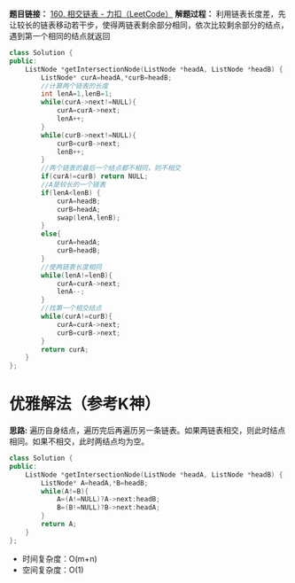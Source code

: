 **题目链接：** [160. 相交链表 - 力扣（LeetCode）](https://leetcode.cn/problems/intersection-of-two-linked-lists/description/?envType=study-plan-v2&envId=top-100-liked)
**解题过程：** 利用链表长度差，先让较长的链表移动若干步，使得两链表剩余部分相同，依次比较剩余部分的结点，遇到第一个相同的结点就返回
```cpp
class Solution {
public:
    ListNode *getIntersectionNode(ListNode *headA, ListNode *headB) {
        ListNode* curA=headA,*curB=headB;
        //计算两个链表的长度
        int lenA=1,lenB=1;
        while(curA->next!=NULL){
            curA=curA->next;
            lenA++;
        }
        while(curB->next!=NULL){
            curB=curB->next;
            lenB++;
        }
        //两个链表的最后一个结点都不相同，则不相交
        if(curA!=curB) return NULL;
        //A是较长的一个链表
        if(lenA<lenB) {
            curA=headB;
            curB=headA;
            swap(lenA,lenB);
        }
        else{
            curA=headA;
            curB=headB;
        }
        //使两链表长度相同
        while(lenA!=lenB){
            curA=curA->next;
            lenA--;
        }
        //找第一个相交结点
        while(curA!=curB){
            curA=curA->next;
            curB=curB->next;
        }
        return curA;
    }
};
```

# 优雅解法（参考K神）
**思路:** 遍历自身结点，遍历完后再遍历另一条链表。如果两链表相交，则此时结点相同。如果不相交，此时两结点均为空。
```cpp
class Solution {
public:
    ListNode *getIntersectionNode(ListNode *headA, ListNode *headB) {
        ListNode* A=headA,*B=headB;
        while(A!=B){
            A=(A!=NULL)?A->next:headB;
            B=(B!=NULL)?B->next:headA;
        }
        return A;
    }
};
```

* 时间复杂度：O(m+n)
* 空间复杂度：O(1)